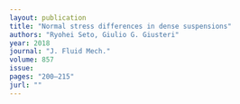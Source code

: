 ```yaml
---
layout: publication
title: "Normal stress differences in dense suspensions"
authors: "Ryohei Seto, Giulio G. Giusteri"
year: 2018
journal: "J. Fluid Mech."
volume: 857
issue: 
pages: "200–215"
jurl: ""
---
```

